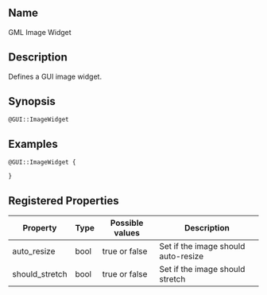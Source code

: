 ## Name

GML Image Widget

## Description

Defines a GUI image widget.

## Synopsis

`@GUI::ImageWidget`

## Examples

```gml
@GUI::ImageWidget {

}
```

## Registered Properties

| Property       | Type | Possible values | Description                         |
|----------------|------|-----------------|-------------------------------------|
| auto_resize    | bool | true or false   | Set if the image should auto-resize |
| should_stretch | bool | true or false   | Set if the image should stretch     |
